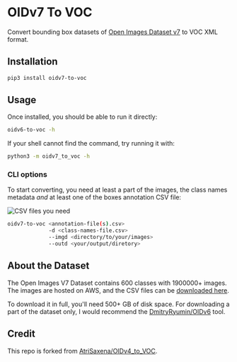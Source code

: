 # OIDv7 To VOC

Convert bounding box datasets of [Open Images Dataset v7](https://storage.googleapis.com/openimages/web/index.html) to VOC XML format.

## Installation

```sh
pip3 install oidv7-to-voc
```

## Usage

Once installed, you should be able to run it directly:

```sh
oidv6-to-voc -h
```

If your shell cannot find the command, try running it with:

```sh
python3 -m oidv7_to_voc -h
```

### CLI options

To start converting, you need at least a part of the images, the class names metadata *and* at least one of the boxes annotation CSV file:

![CSV files you need](https://user-images.githubusercontent.com/31200881/95124534-2902e600-0786-11eb-8702-4fbde2ef3aee.png)

```sh
oidv7-to-voc <annotation-file(s).csv>
             -d <class-names-file.csv> 
             --imgd <directory/to/your/images>
             --outd <your/output/diretory>
```

## About the Dataset

The Open Images V7 Dataset contains 600 classes with 1900000+ images. The images are hosted on AWS, and the CSV files can be [downloaded here](https://storage.googleapis.com/openimages/web/download.html).

To download it in full, you'll need 500+ GB of disk space. For downloading a part of the dataset only, I would recommend the [DmitryRyumin/OIDv6](https://github.com/DmitryRyumin/OIDv6) tool.

## Credit

This repo is forked from [AtriSaxena/OIDv4_to_VOC](https://github.com/AtriSaxena/OIDv4_to_VOC).
